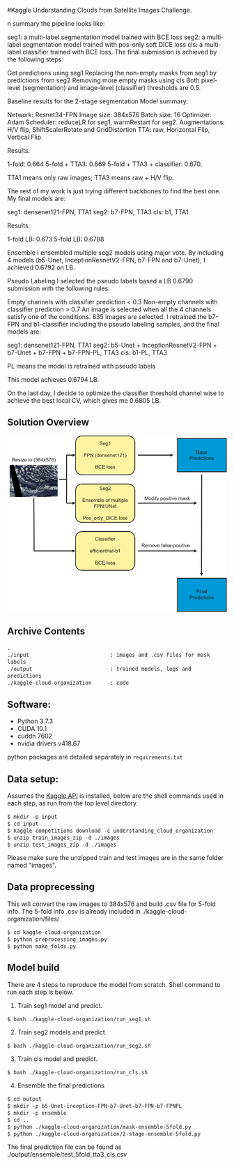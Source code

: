 #Kaggle Understanding Clouds from Satellite Images Challenge.

n summary the pipeline looks like:

seg1: a multi-label segmentation model trained with BCE loss
seg2: a multi-label segmentation model trained with pos-only soft DICE loss
cls: a multi-label classifier trained with BCE loss.
The final submission is achieved by the following steps:

Get predictions using seg1
Replacing the non-empty masks from seg1 by predictions from seg2
Removing more empty masks using cls
Both pixel-level (segmentation) and image-level (classifier) thresholds are 0.5.

Baseline results for the 2-stage segmentation
Model summary:

Network: Resnet34-FPN
Image size: 384x576
Batch size: 16
Optimizer: Adam
Scheduler: reduceLR for seg1, warmRestart for seg2.
Augmentations: H/V flip, ShiftScalerRotate and GridDistortion
TTA: raw, Horizontal Flip, Vertical Flip

Results:

1-fold: 0.664
5-fold + TTA3: 0.669
5-fold + TTA3 + classifier: 0.670.

TTA1 means only raw images; TTA3 means raw + H/V flip.

The rest of my work is just trying different backbones to find the best one. My final models are:

seg1: densenet121-FPN, TTA1
seg2: b7-FPN, TTA3
cls: b1, TTA1

Results:

1-fold LB: 0.673
5-fold LB: 0.6788

Ensemble
I ensembled multiple seg2 models using major vote. By including 4 models (b5-Unet, InceptionResnetV2-FPN, b7-FPN and b7-Unet), I achieved 0.6792 on LB.

Pseudo Labeling
I selected the pseudo labels based a LB 0.6790 submission with the following rules:

Empty channels with classifier prediction < 0.3
Non-empty channels with classifier prediction > 0.7
An image is selected when all the 4 channels satisfy one of the conditions. 835 images are selected. I retrained the b7-FPN and b1-classifier including the pseudo labeling samples, and the final models are:

seg1: densenet121-FPN, TTA1
seg2: b5-Unet + InceptionResnetV2-FPN + b7-Unet + b7-FPN + b7-FPN-PL, TTA3
cls: b1-PL, TTA3

PL means the model is retrained with pseudo labels

This model achieves 0.6794 LB.

On the last day, I decide to optimize the classifier threshold channel wise to achieve the best local CV, which gives me 0.6805 LB.
## Solution Overview
![image](overview.png)

## Archive Contents
```
.
./input                          : images and .csv files for mask labels
./output                         : trained models, logs and predictions
./kaggle-cloud-organization      : code
```

## Software:
* Python 3.7.3
* CUDA 10.1
* cuddn 7602
* nvidia drivers v418.67

python packages are detailed separately in `requirements.txt`

## Data setup:
Assumes the [Kaggle API](https://github.com/Kaggle/kaggle-api) is installed, below are the shell commands used in each step, as run from the top level directory.
```
$ mkdir -p input
$ cd input
$ kaggle competitions download -c understanding_cloud_organization
$ unzip train_images_zip -d ./images
$ unzip test_images_zip -d ./images
```
Please make sure the unzipped train and test images are in the same folder named "images".

## Data proprecessing
This will convert the raw images to 384x576 and build .csv file for 5-fold info. The 5-fold info .csv is already included in ./kaggle-cloud-organization/files/
```
$ cd kaggle-cloud-organization
$ python preprocessing_images.py
$ python make_folds.py
```

## Model build
There are 4 steps to reproduce the model from scratch. Shell command to run each step is below.
1. Train seg1 model and predict.
```
$ bash ./kaggle-cloud-organization/run_seg1.sh
```
2. Train seg2 models and predict.
```
$ bash ./kaggle-cloud-organization/run_seg2.sh
```
3. Train cls model and predict.
```
$ bash ./kaggle-cloud-organization/run_cls.sh
```
4. Ensemble the final predictions
```
$ cd output
$ mkdir -p b5-Unet-inception-FPN-b7-Unet-b7-FPN-b7-FPNPL
$ mkdir -p ensemble
$ cd ..
$ python ./kaggle-cloud-organization/mask-ensemble-5fold.py
$ python ./kaggle-cloud-organization/2-stage-ensemble-5fold.py
```
The final prediction file can be found as ./output/ensemble/test_5fold_tta3_cls.csv
